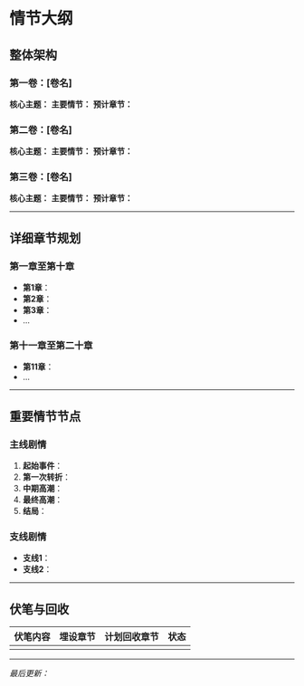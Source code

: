 # 情节大纲

## 整体架构

### 第一卷：[卷名]
**核心主题：**
**主要情节：**
**预计章节：**

### 第二卷：[卷名]
**核心主题：**
**主要情节：**
**预计章节：**

### 第三卷：[卷名]
**核心主题：**
**主要情节：**
**预计章节：**

---

## 详细章节规划

### 第一章至第十章
- **第1章**：
- **第2章**：
- **第3章**：
- ...

### 第十一章至第二十章
- **第11章**：
- ...

---

## 重要情节节点

### 主线剧情
1. **起始事件**：
2. **第一次转折**：
3. **中期高潮**：
4. **最终高潮**：
5. **结局**：

### 支线剧情
- **支线1**：
- **支线2**：

---

## 伏笔与回收
| 伏笔内容 | 埋设章节 | 计划回收章节 | 状态 |
|---------|---------|-------------|------|
|         |         |             |      |

---
*最后更新：*
